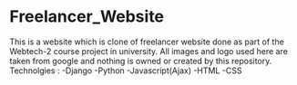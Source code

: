 # Freelancer_Website
This is a website which is clone of freelancer website done as part of the Webtech-2 course project in university.
All images and logo used here are taken from google and nothing is owned or created by this repository.
Technolgies :
-Django
-Python
-Javascript(Ajax)
-HTML 
-CSS
